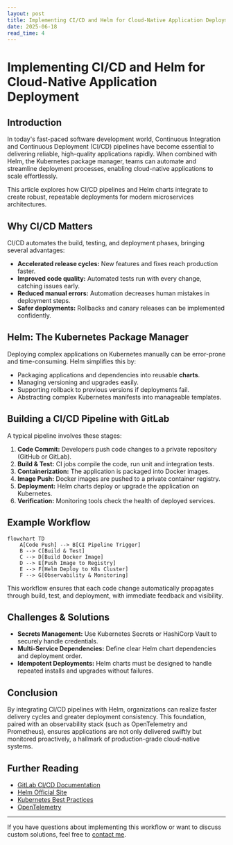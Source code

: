 ```yaml
---
layout: post
title: Implementing CI/CD and Helm for Cloud-Native Application Deployment
date: 2025-06-18
read_time: 4
---
```


# Implementing CI/CD and Helm for Cloud-Native Application Deployment

## Introduction

In today's fast-paced software development world, Continuous Integration and Continuous Deployment (CI/CD) pipelines have become essential to delivering reliable, high-quality applications rapidly. When combined with Helm, the Kubernetes package manager, teams can automate and streamline deployment processes, enabling cloud-native applications to scale effortlessly.

This article explores how CI/CD pipelines and Helm charts integrate to create robust, repeatable deployments for modern microservices architectures.



## Why CI/CD Matters

CI/CD automates the build, testing, and deployment phases, bringing several advantages:

- **Accelerated release cycles:** New features and fixes reach production faster.
- **Improved code quality:** Automated tests run with every change, catching issues early.
- **Reduced manual errors:** Automation decreases human mistakes in deployment steps.
- **Safer deployments:** Rollbacks and canary releases can be implemented confidently.



## Helm: The Kubernetes Package Manager

Deploying complex applications on Kubernetes manually can be error-prone and time-consuming. Helm simplifies this by:

- Packaging applications and dependencies into reusable **charts**.
- Managing versioning and upgrades easily.
- Supporting rollback to previous versions if deployments fail.
- Abstracting complex Kubernetes manifests into manageable templates.



## Building a CI/CD Pipeline with GitLab

A typical pipeline involves these stages:

1. **Code Commit:** Developers push code changes to a private repository (GitHub or GitLab).
2. **Build & Test:** CI jobs compile the code, run unit and integration tests.
3. **Containerization:** The application is packaged into Docker images.
4. **Image Push:** Docker images are pushed to a private container registry.
5. **Deployment:** Helm charts deploy or upgrade the application on Kubernetes.
6. **Verification:** Monitoring tools check the health of deployed services.



## Example Workflow

```mermaid
flowchart TD
    A[Code Push] --> B[CI Pipeline Trigger]
    B --> C[Build & Test]
    C --> D[Build Docker Image]
    D --> E[Push Image to Registry]
    E --> F[Helm Deploy to K8s Cluster]
    F --> G[Observability & Monitoring]
```

This workflow ensures that each code change automatically propagates through build, test, and deployment, with immediate feedback and visibility.



## Challenges & Solutions

- **Secrets Management:** Use Kubernetes Secrets or HashiCorp Vault to securely handle credentials.
- **Multi-Service Dependencies:** Define clear Helm chart dependencies and deployment order.
- **Idempotent Deployments:** Helm charts must be designed to handle repeated installs and upgrades without failures.



## Conclusion

By integrating CI/CD pipelines with Helm, organizations can realize faster delivery cycles and greater deployment consistency. This foundation, paired with an observability stack (such as OpenTelemetry and Prometheus), ensures applications are not only delivered swiftly but monitored proactively, a hallmark of production-grade cloud-native systems.



## Further Reading

- [GitLab CI/CD Documentation](https://docs.gitlab.com/ee/ci/)
- [Helm Official Site](https://helm.sh/)
- [Kubernetes Best Practices](https://kubernetes.io/docs/concepts/cluster-administration/manage-deployment/)
- [OpenTelemetry](https://opentelemetry.io/)

---

If you have questions about implementing this workflow or want to discuss custom solutions, feel free to [contact me](mailto:info.cideveloper@gmail.com).
